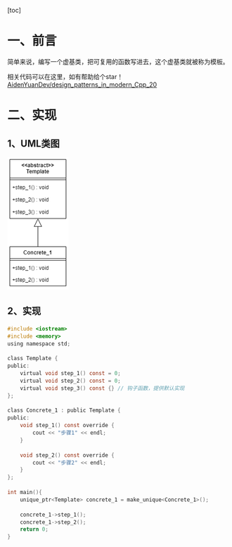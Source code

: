 [toc]

# 一、前言

简单来说，编写一个虚基类，把可复用的函数写进去，这个虚基类就被称为模板。

相关代码可以在这里，如有帮助给个star！[AidenYuanDev/design_patterns_in_modern_Cpp_20](https://github.com/AidenYuanDev/design_patterns_in_modern_Cpp_20)

# 二、实现

## 1、UML类图
![模板方法模式](图片(image)/模板方法模式.png)

## 2、实现

~~~c
#include <iostream>
#include <memory>
using namespace std;

class Template {
public:
    virtual void step_1() const = 0;
    virtual void step_2() const = 0;
    virtual void step_3() const {} // 钩子函数，提供默认实现
};

class Concrete_1 : public Template {
public:
    void step_1() const override {
        cout << "步骤1" << endl;
    }

    void step_2() const override {
        cout << "步骤2" << endl;
    }
};

int main(){
    unique_ptr<Template> concrete_1 = make_unique<Concrete_1>();

    concrete_1->step_1();
    concrete_1->step_2();
    return 0;
}
~~~